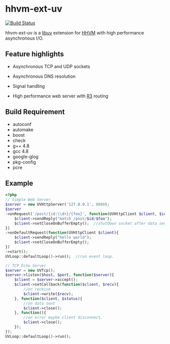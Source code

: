 hhvm-ext-uv
================

[![Build Status](https://travis-ci.org/RickySu/hhvm-ext-uv.svg?branch=master)](https://travis-ci.org/RickySu/hhvm-ext-uv)

hhvm-ext-uv is a [libuv](https://github.com/joyent/libuv) 
extension for [HHVM](https://github.com/facebook/hhvm/) 
with high performance asynchronous I/O.

## Feature highlights

* Asynchronous TCP and UDP sockets

* Asynchronous DNS resolution

* Signal handling

* High performance web server with [R3](https://github.com/c9s/r3) routing

## Build Requirement

* autoconf
* automake
* boost
* check
* g++ 4.8
* gcc 4.8
* google-glog
* pkg-config
* pcre

Example
--------------------

```php
<?php
// Simple Web Server
$server = new UVHttpServer('127.0.0.1', 8080);
$server
->onRequest('/post/{id:\\d+}/{foo}', function(UVHttpClient $client, $id, $foo){
    $client->sendReply("match /post/$id/$foo");
    $client->setCloseOnBufferEmpty();  //shutdown socket after data sent.
})
->onDefaultRequest(function(UVHttpClient $client){
    $client->sendReply("hello world");
    $client->setCloseOnBufferEmpty();
})
->start();
UVLoop::defaultLoop()->run();  //run event loop.
```

```php
// TCP Echo Server
$server = new UVTcp();
$server->listen($host, $port, function($server){
    $client = $server->accept();
    $client->setCallback(function($client, $recv){
        //on receive
        $client->write($recv);
    }, function($client, $status){
        //on data sent
        $client->close();
    }, function(){
        //on error maybe client disconnect.
        $client->close();
    });
});
UVLoop::defaultLoop()->run();
```
